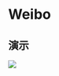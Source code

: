 # Weibo
## 演示
![](https://george-pic.oss-cn-beijing.aliyuncs.com/weibo.gif?versionId=CAEQERiBgMDYtY3H3BciIGFlMTFjNzUzYzhlMTQ2ZDFiYzEyYWRjYmM4NDJhZmY2)